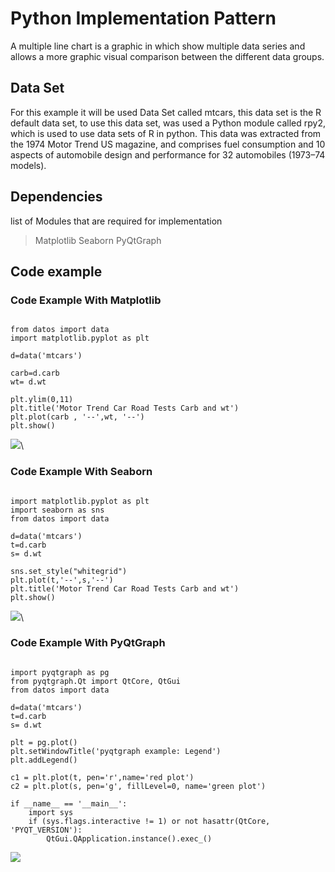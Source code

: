 # Python Implementation Pattern

A multiple line chart is a graphic in which show multiple data series and allows a more graphic visual comparison between the different data groups. 

## Data Set

For this example it will be used Data Set called mtcars, this data set is the R default data set, to use this data set, was used a Python module called rpy2, which is used to use data sets of R in python. This data was extracted from the 1974 Motor Trend US magazine, and comprises fuel consumption and 10 aspects of automobile design and performance for 32 automobiles (1973–74 models).

## Dependencies 

list of Modules that are required for implementation
> Matplotlib
> Seaborn
> PyQtGraph

## Code example 

### Code Example With Matplotlib


~~~~{.python}

from datos import data
import matplotlib.pyplot as plt

d=data('mtcars')

carb=d.carb
wt= d.wt

plt.ylim(0,11)
plt.title('Motor Trend Car Road Tests Carb and wt')
plt.plot(carb , '--',wt, '--')
plt.show()
~~~~~~~~~~~~~

![](figures/A22Multiset_Line_Chart_figure1_1.png)\


### Code Example With Seaborn


~~~~{.python}

import matplotlib.pyplot as plt
import seaborn as sns
from datos import data

d=data('mtcars')
t=d.carb
s= d.wt

sns.set_style("whitegrid")
plt.plot(t,'--',s,'--')
plt.title('Motor Trend Car Road Tests Carb and wt')
plt.show()
~~~~~~~~~~~~~

![](figures/A22Multiset_Line_Chart_figure2_1.png)\


### Code Example With PyQtGraph 


~~~~{.python}

import pyqtgraph as pg
from pyqtgraph.Qt import QtCore, QtGui
from datos import data

d=data('mtcars')
t=d.carb
s= d.wt

plt = pg.plot()
plt.setWindowTitle('pyqtgraph example: Legend')
plt.addLegend()

c1 = plt.plot(t, pen='r',name='red plot')
c2 = plt.plot(s, pen='g', fillLevel=0, name='green plot')

if __name__ == '__main__':
    import sys
    if (sys.flags.interactive != 1) or not hasattr(QtCore,
'PYQT_VERSION'):
        QtGui.QApplication.instance().exec_()
~~~~~~~~~~~~~


![](figures/A22Multiset_Line_Chart_figure3_1.png)